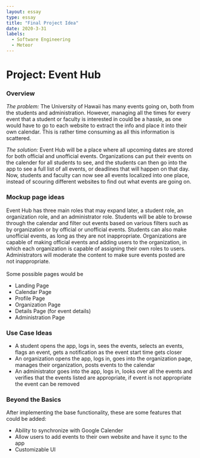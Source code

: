 ```yaml
---
layout: essay
type: essay
title: "Final Project Idea"
date: 2020-3-31
labels:
  - Software Engineering
  - Meteor
---
```


<h1>Project: Event Hub</h1>

<h3>Overview</h3>

<p>
  <i>The problem:</i> The University of Hawaii has many events going on, both from the students and administration. However, managing all the times for every event that a student or faculty is interested in could be a hassle, as one would have to go to each website to extract the info and place it into their own calendar. This is rather time consuming as all this information is scattered.
</p>

<p>
  <i>The solution:</i> Event Hub will be a place where all upcoming dates are stored for both official and unofficial events. Organizations can put their events on the calender for all students to see, and the students can then go into the app to see a full list of all events, or deadlines that will happen on that day. Now, students and faculty can now see all events localized into one place, instead of scouring different websites to find out what events are going on. 
</p>

<h3>Mockup page ideas</h3>

<p>
  Event Hub has three main roles that may expand later, a student role, an organization role, and an administrator role. Students will be able to browse through the calendar and filter out events based on various filters such as by organization or by official or unofficial events. Students can also make unofficial events, as long as they are not inappropriate. Organizations are capable of making official events and adding users to the organization, in which each organization is capable of assigning their own roles to users. Administrators will moderate the content to make sure events posted are not inappropriate. <br> <br>
  Some possible pages would be<br>
  <ul>
    <li>Landing Page</li>
    <li>Calendar Page</li>
    <li>Profile Page</li>
    <li>Organization Page</li>
    <li>Details Page (for event details)</li>
    <li>Administration Page</li>
  </ul>
</p>

<h3>Use Case Ideas</h3>

<ul>
  <li>A student opens the app, logs in, sees the events, selects an events, flags an event, gets a notification as the event start time gets closer</li>
  <li>An organization opens the app, logs in, goes into the organization page, manages their organization, posts events to the calendar</li>
  <li>An administrator goes into the app, logs in, looks over all the events and verifies that the events listed are appropriate, if event is not appropriate the event can be removed</li>
</ul>

<h3>Beyond the Basics</h3>

After implementing the base functionality, these are some features that could be added:
<br/>
<ul>
  <li>Ability to synchronize with Google Calender</li>
  <li>Allow users to add events to their own website and have it sync to the app</li>
  <li>Customizable UI</li>
</ul>
